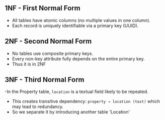 ## 1NF - First Normal Form
- All tables have atomic columns (no multiple values in one column).
- Each record is uniquely identifiable via a primary key (UUID).
  
## 2NF - Second Normal Form

- No tables use composite primary keys.
- Every non-key attribute fully depends on the entire primary key.
- Thus it is in 2NF
  
## 3NF - Third Normal Form

-In the Property table, `location` is a textual field likely to be repeated.
- This creates transitive dependency: `property → location (text)` which may lead to redundancy.
- So we separate it by introducing another table 'Location'
